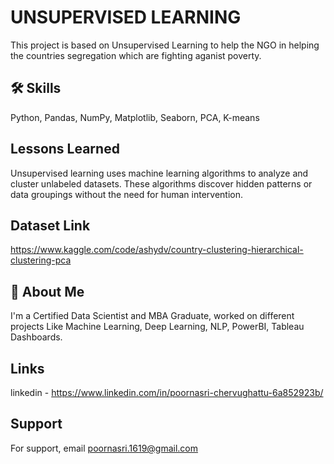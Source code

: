 
# UNSUPERVISED LEARNING

This project is based on Unsupervised Learning to help the NGO in helping the countries segregation which are fighting aganist poverty.

## 🛠 Skills

Python, Pandas, NumPy, Matplotlib, Seaborn, PCA, K-means


## Lessons Learned

Unsupervised learning uses machine learning algorithms to analyze and cluster unlabeled datasets. These algorithms discover hidden patterns or data groupings without the need for human intervention.
## Dataset Link


https://www.kaggle.com/code/ashydv/country-clustering-hierarchical-clustering-pca
## 🚀 About Me

I'm a Certified Data Scientist and MBA Graduate, worked on different projects Like Machine Learning, Deep Learning, NLP, PowerBI, Tableau Dashboards.



## Links
linkedin - https://www.linkedin.com/in/poornasri-chervughattu-6a852923b/



## Support

For support, email poornasri.1619@gmail.com

